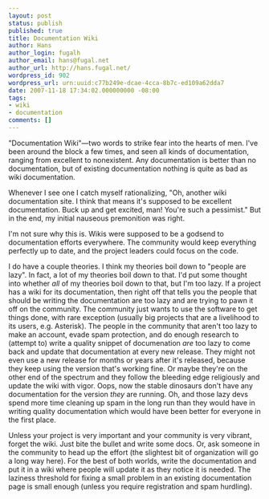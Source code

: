 ```yaml
---
layout: post
status: publish
published: true
title: Documentation Wiki
author: Hans
author_login: fugalh
author_email: hans@fugal.net
author_url: http://hans.fugal.net/
wordpress_id: 902
wordpress_url: urn:uuid:c77b249e-dcae-4cca-8b7c-ed109a62dda7
date: 2007-11-18 17:34:02.000000000 -08:00
tags:
- wiki
- documentation
comments: []
---
```

<p>"Documentation Wiki"—two words to strike fear into the hearts of men. I've been around the block a few times, and seen all kinds of documentation, ranging from excellent to nonexistent. Any documentation is better than no documentation, but of existing documentation nothing is quite as bad as wiki documentation. </p>

<p>Whenever I see one I catch myself rationalizing, "Oh, another wiki documentation site. I think that means it's supposed to be excellent documentation. Buck up and get excited, man! You're such a pessimist." But in the end, my initial nauseous premonition was right.</p>

<p>I'm not sure why this is. Wikis were supposed to be a godsend to documentation efforts everywhere. The community would keep everything perfectly up to date, and the project leaders could focus on the code.</p>

<p>I do have a couple theories. I think my theories boil down to "people are lazy". In fact, a lot of my theories boil down to that. I'd put some thought into whether <em>all</em> of my theories boil down to that, but I'm too lazy. If a project has a wiki for its documentation, then right off that tells you the people that should be writing the documentation are too lazy and are trying to pawn it off on the community. The community just wants to use the software to get things done, with rare exception (usually big projects that are a livelihood to its users, e.g. Asterisk). The people in the community that aren't too lazy to make an account, evade spam protection, and do enough research to (attempt to) write a quality snippet of documenation <em>are</em> too lazy to come back and update that documentation at every new release. They might not even use a new release for months or years after it's released, because they keep using the version that's working fine. Or maybe they're on the other end of the spectrum and they follow the bleeding edge religiously and update the wiki with vigor. Oops, now the stable dinosaurs don't have any documentation for the version <em>they</em> are running. Oh, and those lazy devs spend more time cleaning up spam in the long run than they would have in writing quality documentation which would have been better for everyone in the first place.</p>

<p>Unless your project is very important and your community is very vibrant, forget the wiki. Just bite the bullet and write some docs. Or, ask someone in the community to head up the effort (the slightest bit of organization will go a long way here). For the best of both worlds, write the documentation and put it in a wiki where people will update it as they notice it is needed. The laziness threshold for fixing a small problem in an existing documentation page is small enough (unless you require registration and spam hurdling).</p>
